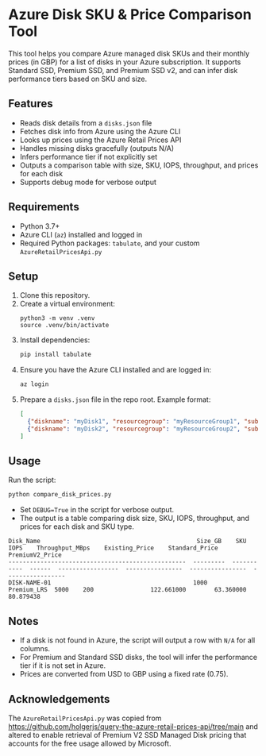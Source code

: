 # Azure Disk SKU & Price Comparison Tool

This tool helps you compare Azure managed disk SKUs and their monthly prices (in GBP) for a list of disks in your Azure subscription. It supports Standard SSD, Premium SSD, and Premium SSD v2, and can infer disk performance tiers based on SKU and size.

## Features
- Reads disk details from a `disks.json` file
- Fetches disk info from Azure using the Azure CLI
- Looks up prices using the Azure Retail Prices API
- Handles missing disks gracefully (outputs N/A)
- Infers performance tier if not explicitly set
- Outputs a comparison table with size, SKU, IOPS, throughput, and prices for each disk
- Supports debug mode for verbose output

## Requirements
- Python 3.7+
- Azure CLI (`az`) installed and logged in
- Required Python packages: `tabulate`, and your custom `AzureRetailPricesApi.py`

## Setup
1. Clone this repository.
2. Create a virtual environment:
    ```
    python3 -m venv .venv
    source .venv/bin/activate
3. Install dependencies:
   ```sh
   pip install tabulate
   ```
4. Ensure you have the Azure CLI installed and are logged in:
   ```sh
   az login
   ```
5. Prepare a `disks.json` file in the repo root. Example format:
   ```json
   [
     {"diskname": "myDisk1", "resourcegroup": "myResourceGroup1", "subscription": "mySubscription1"},
     {"diskname": "myDisk2", "resourcegroup": "myResourceGroup2", "subscription": "mySubscription1"}
   ]
   ```

## Usage
Run the script:
```sh
python compare_disk_prices.py
```

- Set `DEBUG=True` in the script for verbose output.
- The output is a table comparing disk size, SKU, IOPS, throughput, and prices for each disk and SKU type.

```
Disk_Name                                            Size_GB    SKU          IOPS    Throughput_MBps    Existing_Price    Standard_Price    PremiumV2_Price
--------------------------------------------------  ---------  -----------  ------  -----------------  ----------------  ----------------  -----------------
DISK-NAME-01                                        1000       Premium_LRS  5000    200                122.661000        63.360000         80.879438
```

## Notes
- If a disk is not found in Azure, the script will output a row with `N/A` for all columns.
- For Premium and Standard SSD disks, the tool will infer the performance tier if it is not set in Azure.
- Prices are converted from USD to GBP using a fixed rate (0.75).

## Acknowledgements

The `AzureRetailPricesApi.py` was copied from https://github.com/holgerjs/query-the-azure-retail-prices-api/tree/main and altered to enable retrieval of Premium V2 SSD Managed Disk pricing that accounts for the free usage allowed by Microsoft.
